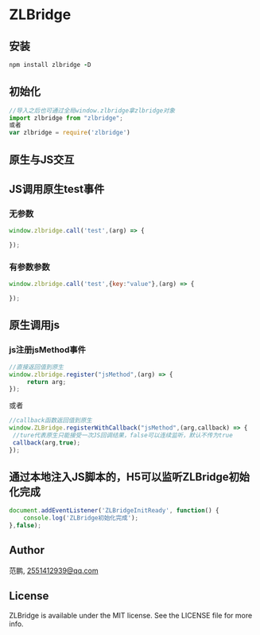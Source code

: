 # ZLBridge

## 安装

```ruby
npm install zlbridge -D
```
## 初始化
```JavaScript
//导入之后也可通过全局window.zlbridge拿zlbridge对象
import zlbridge from "zlbridge";
或者
var zlbridge = require('zlbridge')
```

## 原生与JS交互

## JS调用原生test事件

### 无参数
```JavaScript
window.zlbridge.call('test',(arg) => {

});
```
### 有参数参数
```JavaScript
window.zlbridge.call('test',{key:"value"},(arg) => {

});
```


## 原生调用js

### js注册jsMethod事件
```JavaScript
//直接返回值到原生
window.zlbridge.register("jsMethod",(arg) => {
     return arg;
});
 ```
 或者
 ```JavaScript
 //callback函数返回值到原生
window.ZLBridge.registerWithCallback("jsMethod",(arg,callback) => {
  //ture代表原生只能接受一次JS回调结果，false可以连续监听，默认不传为true
  callback(arg,true);
});
  ```

## 通过本地注入JS脚本的，H5可以监听ZLBridge初始化完成
```JavaScript
document.addEventListener('ZLBridgeInitReady', function() {
    console.log('ZLBridge初始化完成');
},false);
  ```

## Author

范鹏, 2551412939@qq.com



## License

ZLBridge is available under the MIT license. See the LICENSE file for more info.
